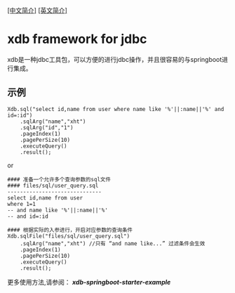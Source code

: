 [[中文简介]](https://github.com/wsaaaqqq/xdb/blob/main/README-CN.md) [[英文简介]](https://github.com/wsaaaqqq/xdb/blob/main/README.md)

# xdb framework for jdbc
xdb是一种jdbc工具包，可以方便的进行jdbc操作，并且很容易的与springboot进行集成。
## 示例

~~~
Xdb.sql("select id,name from user where name like '%'||:name||'%' and id=:id")
    .sqlArg("name","xht")
    .sqlArg("id","1")
    .pageIndex(1)
    .pagePerSize(10)
    .executeQuery()
    .result();
~~~
or 
~~~
#### 准备一个允许多个查询参数的sql文件
#### files/sql/user_query.sql
------------------------------
select id,name from user 
where 1=1
-- and name like '%'||:name||'%' 
-- and id=:id
~~~
~~~
#### 根据实际的入参进行，开启对应参数的查询条件
Xdb.sqlFile("files/sql/user_query.sql")
    .sqlArg("name","xht") //只有 “and name like...” 过滤条件会生效 
    .pageIndex(1)
    .pagePerSize(10)
    .executeQuery()
    .result();
~~~
更多使用方法,请参阅： _**xdb-springboot-starter-example**_
